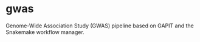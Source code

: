 # gwas
Genome-Wide Association Study (GWAS) pipeline based on GAPIT and the Snakemake workflow manager.
